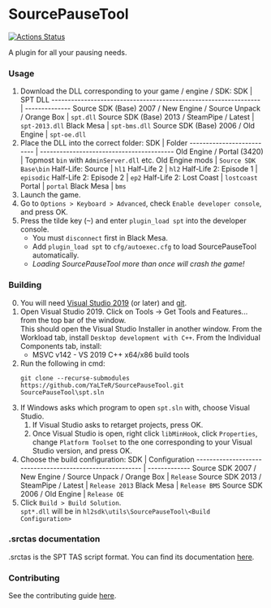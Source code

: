 # SourcePauseTool
[![Actions Status](https://github.com/YaLTeR/SourcePauseTool/workflows/CI/badge.svg?branch=master)](https://github.com/YaLTeR/SourcePauseTool/actions?query=branch%3Amaster)

A plugin for all your pausing needs.

### Usage
1. Download the DLL corresponding to your game / engine / SDK:
    SDK                                                              | SPT DLL
    ---------------------------------------------------------------- | --------------
    Source SDK (Base) 2007 / New Engine / Source Unpack / Orange Box | `spt.dll`
    Source SDK (Base) 2013 / SteamPipe / Latest                      | `spt-2013.dll`
    Black Mesa                                                       | `spt-bms.dll`
    Source SDK (Base) 2006 / Old Engine                              | `spt-oe.dll`
2. Place the DLL into the correct folder:
    SDK                        | Folder
    -------------------------- | -----------------------------------------
    Old Engine / Portal (3420) | Topmost `bin` with `AdminServer.dll` etc.
    Old Engine mods            | `Source SDK Base\bin`
    Half-Life: Source          | `hl1`
    Half-Life 2                | `hl2`
    Half-Life 2: Episode 1     | `episodic`
    Half-Life 2: Episode 2     | `ep2`
    Half-Life 2: Lost Coast    | `lostcoast`
    Portal                     | `portal`
    Black Mesa                 | `bms`
3. Launch the game.
4. Go to `Options > Keyboard > Advanced`, check `Enable developer console`, and press OK.
5. Press the tilde key (<kbd>~</kbd>) and enter `plugin_load spt` into the developer console.
    * You must `disconnect` first in Black Mesa.
    * Add `plugin_load spt` to `cfg/autoexec.cfg` to load SourcePauseTool automatically.
    * *Loading SourcePauseTool more than once will crash the game!*

### Building
0. You will need [Visual Studio 2019](https://visualstudio.microsoft.com/free-developer-offers/) (or later) and [git](https://git-scm.com).
1. Open Visual Studio 2019. Click on Tools → Get Tools and Features... from the top bar of the window.
<br>This should open the Visual Studio Installer in another window. From the Workload tab, install `Desktop development with C++`. From the Individual Components tab, install:
    * MSVC v142 - VS 2019 C++ x64/x86 build tools
2. Run the following in cmd:
    ```
    git clone --recurse-submodules https://github.com/YaLTeR/SourcePauseTool.git
    SourcePauseTool\spt.sln
    ```
3. If Windows asks which program to open `spt.sln` with, choose Visual Studio.
    1. If Visual Studio asks to retarget projects, press OK.
    2. Once Visual Studio is open, right click `libMinHook`, click `Properties`, change `Platform Toolset` to the one corresponding to your Visual Studio version, and press OK.
4. Choose the build configuration:
    SDK                                                       | Configuration
    --------------------------------------------------------- | -------------
    Source SDK 2007 / New Engine / Source Unpack / Orange Box | `Release`
    Source SDK 2013 / SteamPipe / Latest                      | `Release 2013`
    Black Mesa                                                | `Release BMS`
    Source SDK 2006 / Old Engine                              | `Release OE`
5. Click `Build > Build Solution`.
<br>`spt*.dll` will be in `hl2sdk\utils\SourcePauseTool\<Build Configuration>`

### .srctas documentation
.srctas is the SPT TAS script format. You can find its documentation [here](https://docs.google.com/document/d/11iu9kw5Ufa3-QaiR7poJWBwfe1I56wI6fBtDgmWZ8Aw).

### Contributing
See the contributing guide [here](CONTRIBUTING.md).
